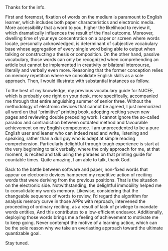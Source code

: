 Thanks for the info. 

First and foremost, fixation of words on the medium is paramount to English learner, which includes both paper characteristics and electronic media. More accessibility that a word to you, higher the likelihood to review it, which dramatically influences the result of the final outcome. Moreover, dwelling time of your eye concentration on a paper or screen where words locate, personally acknowledged, is determinant of subjective vocabulary base whose aggregation of every single word being able to output when talking or constructing a thesis or composition. On the other hand, passive vocabulary, those words can only be recognized when comprehending an article but cannot be implemented in creativity or bilateral intercourse, literally and verbally even more. Reasoning that the former conception relies on memory repetition where we consolidate English skills as a sole approach. Then, I would illustrate with substantial instances as follow.

To the best of my knowledge, my previous vocabulary guide for NJCEE, which is probably one right on your desk, more specifically, accompanied me through that entire anguishing summer of senior three. Without the methodology of electronic devices that cannot be agreed, I just memorized all word on that “primitive” printing book, adopting reciting seven new pages and reviewing double preceding work. I cannot ignore the so-called paradox and contradiction between outdated method and favourable achievement on my English competence. I am unprecedented to be a pure English user and leaner who can indeed read and write, listening and speaking, rather than a dull guy who is adept at simple reading comprehension. Particularly delightful through tough experience is start at the very beginning to talk verbally, where the only approach for me, at that moment, is recited and talk using the phrases on that printing guide for countable times. Quite amazing, I am able to talk, thank God.

Back to the battle between software and paper, non-fixed words that appear on electronic devices hampered my repetitive action of reciting words that were deriving from the previous positions. That is the situation on the electronic side. Notwithstanding, the delightful immobility helped me to consolidate my words memory. Likewise, considering that the changeable sequence of words to review, I’d regard the algorithm for analysis memory curve in those APPs with reproach, intervened the proceeding of ordinary reciting, as a result of lack of privilege to mandate words entities, And this contributes to a low-efficient endeavor. Additionally, deploying those words brings me a feeling of achievement to motivate me to keep going. Never contempt the motive of a learning action, which can be the sole reason why we take an everlasting approach toward the ultimate quantizable goal. 

Stay tuned.